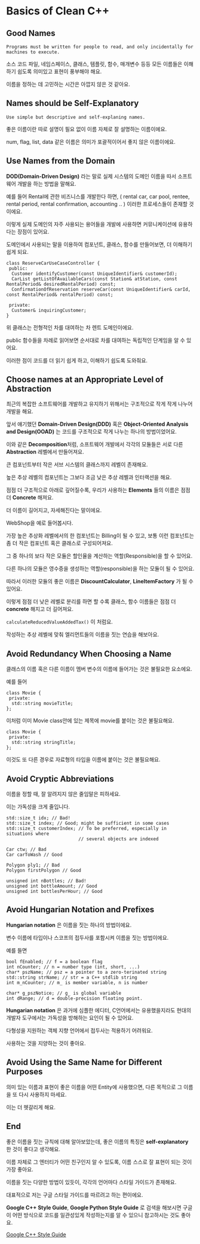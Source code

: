 # Basics of Clean C++

## Good Names
```
Programs must be written for people to read, and only incidentally for machines to execute.
```

소스 코드 파일, 네임스페이스, 클래스, 템플릿, 함수, 매개변수 등등 모든 이름들은 이해하기 쉽도록 의미있고 표현이 풍부해야 해요. 

이름을 정하는 데 고민하는 시간은 아깝지 않은 것 같아요.

## Names should be Self-Explanatory
```
Use simple but descriptive and self-explaning names.
```
좋은 이름이란 따로 설명이 필요 없이 이름 자체로 잘 설명하는 이름이에요.

num, flag, list, data 같은 이름은 의미가 포괄적이어서 좋지 않은 이름이에요.

## Use Names from the Domain

**DOD(Domain-Driven Design)** 라는 말로 실제 시스템의 도메인 이름을 따서 소프트웨어 개발을 하는 방법을 말해요.

예를 들어 Rental에 관한 비즈니스를 개발한다 하면, ( rental car, car pool, rentee, rental period, rental confirmation, accounting .. ) 이러한 프로세스들이 존재할 것이에요. 

이렇게 실제 도메인의 자주 사용되는 용어들을 개발에 사용하면 커뮤니케이션에 유용하다는 장점이 있어요.

도메인에서 사용되는 말을 이용하여 컴포넌트, 클래스, 함수를 만들어보면, 더 이해하기 쉽게 되요.

```
class ReserveCarUseCaseController {
 public:
  Customer identifyCustomer(const UniqueIdentifier& customerId);
  CarList getListOfAvailableCars(const Station& atStation, const RentalPeriod& desiredRentalPeriod) const;
  ConfirmationOfReservation reserveCar(const UniqueIdentifier& carId, const RentalPeriod& rentalPeriod) const;

 private:
  Customer& inquiringCustomer;
}
```
위 클래스는 전형적인 차를 대여하는 차 렌트 도메인이에요.

public 함수들을 차례로 읽어보면 순서대로 차를 대여하는 독립적인 단계임을 알 수 있어요. 

이러한 점이 코드를 더 읽기 쉽게 하고, 이해하기 쉽도록 도와줘요.

## Choose names at an Appropriate Level of Abstraction

최근의 복잡한 소프트웨어를 개발하고 유지하기 위해서는 구조적으로 작게 작게 나누어 개발을 해요.

앞서 얘기했던 **Domain-Driven Design(DDD)** 혹은 **Object-Oriented Analysis and Design(OOAD)** 는 코드를 구조적으로 작게 나누는 하나의 방법이었어요.

이와 같은 **Decomposition**처럼, 소프트웨어 개발에서 각각의 모듈들은 서로 다른 **Abstraction** 레벨에서 만들어져요.

큰 컴포넌트부터 작은 서브 시스템의 클래스까지 레벨이 존재해요.

높은 추상 레벨의 컴포넌트는 그보다 조금 낮은 추상 레벨과 인터랙션을 해요.

점점 더 구조적으로 아래로 깊어질수록, 우리가 사용하는 **Elements** 들의 이름은 점점 더 **Concrete** 해져요. 

더 이름이 길어지고, 자세해진다는 말이에요.

WebShop을 예로 들어봅시다. 

가장 높은 추상화 레벨에서의 한 컴포넌트는 Billing이 될 수 있고, 보통 이런 컴포넌트는 좀 더 작은 컴포넌트 혹은 클래스로 구성되어져요.

그 중 하나의 보다 작은 모듈은 할인율을 계산하는 역할(Responsible)을 할 수 있어요.

다른 하나의 모듈은 영수증을 생성하는 역할(responsible)을 하는 모듈이 될 수 있어요. 

따라서 이러한 모듈의 좋은 이름은 **DiscountCalculator**, **LineItemFactory** 가 될 수 있어요.

이렇게 점점 더 낮은 레벨로 분리를 하면 할 수록 클래스, 함수 이름들은 점점 더 **concrete** 해지고 더 길어져요.

`calculateReducedValueAddedTax()` 이 처럼요.

작성하는 추상 레벨에 맞춰 엘리먼트들의 이름을 짓는 연습을 해보아요.

## Avoid Redundancy When Choosing a Name

클래스의 이름 혹은 다른 이름이 멤버 변수의 이름에 들어가는 것은 불필요한 요소에요.

예를 들어
```
class Movie {
 private:
  std::string movieTitle;
};
```
이처럼 이미 Movie class안에 있는 제목에 movie를 붙이는 것은 불필요해요.

```
class Movie {
 private:
  std::string stringTitle;
};
```
이것도 또 다른 경우로 자료형의 타입을 이름에 붙이는 것은 불필요해요.

## Avoid Cryptic Abbreviations

이름을 정할 때, 잘 알려지지 않은 줄임말은 피하세요.

이는 가독성을 크게 줄입니다. 

```
std::size_t idx; // Bad!
std::size_t index; // Good; might be sufficient in some cases
std::size_t customerIndex; // To be preferred, especially in situations where
                           // several objects are indexed

Car ctw; // Bad
Car carToWash // Good

Polygon ply1; // Bad
Polygon firstPolygon // Good

unsigned int nBottles; // Bad!
unsigned int bottleAmount; // Good
unsigned int bottlesPerHour; // Good
```

## Avoid Hungarian Notation and Prefixes

**Hungarian notation** 은 이름을 짓는 하나의 방법이에요.

변수 이름에 타입이나 스코프의 접두사를 포함시켜 이름을 짓는 방법이에요.

예를 들면
```
bool fEnabled; // f = a boolean flag
int nCounter; // n = number type (int, short, ...)
char* pszName; // psz = a pointer to a zero-terinated string
std::string strName; // str = a C++ stdlib string
int m_nCounter; // m_ is member variable, n is number

char* g_pszNotice; // g_ is global variable
int dRange; // d = double-precision floating point. 
```

**Hungarian notation** 은 과거에 심플한 에디터, C언어에서는 유용했을지라도 현대의 개발자 도구에서는 가독성을 방해하는 요인이 될 수 있어요.

다형성을 지원하는 객체 지향 언어에서 접두사는 적용하기 어려워요.

사용하는 것을 지양하는 것이 좋아요.

## Avoid Using the Same Name for Different Purposes

의미 있는 이름과 표현이 좋은 이름을 어떤 Entity에 사용했으면, 다른 목적으로 그 이름을 또 다시 사용하지 마세요. 

이는 더 헷갈리게 해요.

## End

좋은 이름을 짓는 규칙에 대해 알아보았는데, 좋은 이름의 특징은 **self-explanatory** 한 것이 좋다고 생각해요.

이름 자체로 그 엔터티가 어떤 친구인지 알 수 있도록, 이름 스스로 잘 표현이 되는 것이 가장 좋아요. 

이름을 짓는 다양한 방법이 있듯이, 각각의 언어마다 스타일 가이드가 존재해요.

대표적으로 저는 구글 스타일 가이드를 따르려고 하는 편이에요.

**Google C++ Style Guide**, **Google Python Style Guide** 로 검색을 해보시면 구글이 어떤 방식으로 코드를 일관성있게 작성하는지를 알 수 있으니 참고하시는 것도 좋아요.

[Google C++ Style Guide](https://google.github.io/styleguide/cppguide.html)